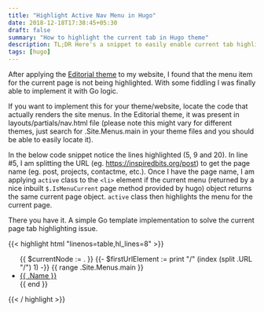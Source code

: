 ```yaml
---
title: "Highlight Active Nav Menu in Hugo"
date: 2018-12-18T17:38:45+05:30
draft: false
summary: "How to highlight the current tab in Hugo theme"
description: TL;DR Here's a snippet to easily enable current tab highlighting in your hugo theme.
tags: [hugo]
---
```

After applying the <a href="https://html5up.net/editorial" target="_blank">Editorial theme</a> to my website, I found that the menu item for the current page is not being highlighted. With some fiddling I was finally able to implement it with Go logic. 

If you want to implement this for your theme/website, locate the code that actually renders the site menus. In the Editorial theme, it was present in layouts/partials/nav.html file (please note this might vary for different themes, just search for .Site.Menus.main in your theme files and you should be able to easily locate it).

In the below code snippet notice the lines highlighted (5, 9 and 20). In line #5, I am splitting the URL (eg. https://inspiredbits.org/post) to get the page name (eg. post, projects, contactme, etc.). Once I have the page name, I am applying `active` class to the `<li>` element if the current menu (returned by a nice inbuilt `$.IsMenuCurrent` page method provided by hugo) object returns the same current page object. `active` class then highlights the menu for the current page.

There you have it. A simple Go template implementation to solve the current page tab highlighting issue.

<div class="code">
{{< highlight html "linenos=table,hl_lines=8" >}}
  <div class="menu">
      <ul>
          {{ $currentNode := . }}
          <!-- apply active class to the current tab -->
          {{- $firstUrlElement := print "/" (index (split .URL "/") 1) -}}
          {{ range .Site.Menus.main }}              
              <!-- Single level menus -->
              <li><a href="{{.URL}}" class="{{if or ($.IsMenuCurrent "main" .) (eq ($firstUrlElement|lower) (.URL|lower)) }}active{{end}}">{{ .Name }}</a></li>
          {{ end }}
      </ul>
  </div>
  {{< / highlight >}} 
</div> <!--code-->